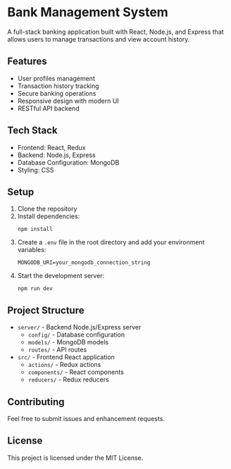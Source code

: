 # Bank Management System

A full-stack banking application built with React, Node.js, and Express that allows users to manage transactions and view account history.

## Features

- User profiles management
- Transaction history tracking
- Secure banking operations
- Responsive design with modern UI
- RESTful API backend

## Tech Stack

- Frontend: React, Redux
- Backend: Node.js, Express
- Database Configuration: MongoDB
- Styling: CSS

## Setup

1. Clone the repository
2. Install dependencies:
   ```
   npm install
   ```
3. Create a `.env` file in the root directory and add your environment variables:
   ```
   MONGODB_URI=your_mongodb_connection_string
   ```
4. Start the development server:
   ```
   npm run dev
   ```

## Project Structure

- `server/` - Backend Node.js/Express server
  - `config/` - Database configuration
  - `models/` - MongoDB models
  - `routes/` - API routes
- `src/` - Frontend React application
  - `actions/` - Redux actions
  - `components/` - React components
  - `reducers/` - Redux reducers

## Contributing

Feel free to submit issues and enhancement requests.

## License

This project is licensed under the MIT License.
